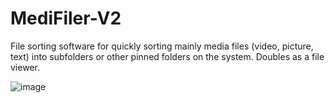 # MediFiler-V2
File sorting software for quickly sorting mainly media files (video, picture, text) into subfolders or other pinned folders on the system. Doubles as a file viewer.

![image](https://user-images.githubusercontent.com/32343843/236585242-5286e2d1-b0aa-44d6-a205-0e4f3f68001e.png)
